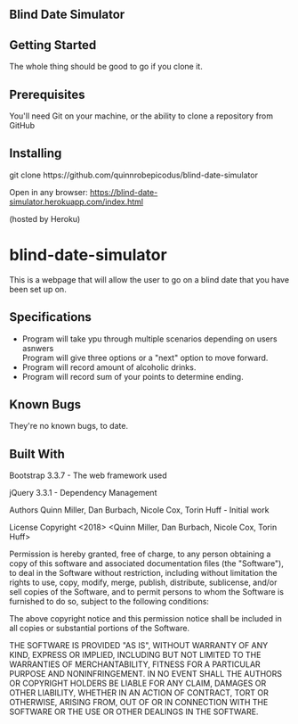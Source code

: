 <h2>Blind Date Simulator</h2>

<h2>Getting Started</h2>
The whole thing should be good to go if you clone it.

<h2>Prerequisites</h2>
You'll need Git on your machine, or the ability to clone a repository from GitHub

<h2>Installing</h2>
git clone https://github.com/quinnrobepicodus/blind-date-simulator

Open in any browser:
https://blind-date-simulator.herokuapp.com/index.html

(hosted by Heroku)

<h1>blind-date-simulator</h1>
This is a webpage that will allow the user to go on a blind date that you have been set up on.

<h2>Specifications</h2>
<ul>
<li>Program will take ypu through multiple scenarios depending on users asnwers</li>
</li>Program will give three options or a "next" option to move forward.</li>
<li>Program will record amount of alcoholic drinks.</li>
<li>Program will record sum of your points to determine ending.</li>
</ul>

<h2>Known Bugs</h2> 

They're no known bugs, to date. 

<h2>Built With</h2>

Bootstrap 3.3.7 - The web framework used

jQuery 3.3.1 - Dependency Management

Authors
Quinn Miller, Dan Burbach, Nicole Cox, Torin Huff - Initial work

License
Copyright <2018> <Quinn Miller, Dan Burbach, Nicole Cox, Torin Huff>

Permission is hereby granted, free of charge, to any person obtaining a copy of this software and associated documentation files (the "Software"), to deal in the Software without restriction, including without limitation the rights to use, copy, modify, merge, publish, distribute, sublicense, and/or sell copies of the Software, and to permit persons to whom the Software is furnished to do so, subject to the following conditions:

The above copyright notice and this permission notice shall be included in all copies or substantial portions of the Software.

THE SOFTWARE IS PROVIDED "AS IS", WITHOUT WARRANTY OF ANY KIND, EXPRESS OR IMPLIED, INCLUDING BUT NOT LIMITED TO THE WARRANTIES OF MERCHANTABILITY, FITNESS FOR A PARTICULAR PURPOSE AND NONINFRINGEMENT. IN NO EVENT SHALL THE AUTHORS OR COPYRIGHT HOLDERS BE LIABLE FOR ANY CLAIM, DAMAGES OR OTHER LIABILITY, WHETHER IN AN ACTION OF CONTRACT, TORT OR OTHERWISE, ARISING FROM, OUT OF OR IN CONNECTION WITH THE SOFTWARE OR THE USE OR OTHER DEALINGS IN THE SOFTWARE.

